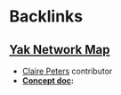 
# Backlinks
## [Yak Network Map](<Yak Network Map.md>)
- [Claire Peters](<Claire Peters.md>) contributor
- **[Concept doc](<Concept doc.md>):**

